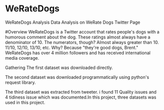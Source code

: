 # WeRateDogs
WeRateDogs Analysis
Data Analysis on WeRate Dogs Twitter Page

#Overview
WeRateDogs is a Twitter account that rates people's dogs with a humorous comment about the dog. These ratings almost always have a denominator of 10. The numerators, though? Almost always greater than 10. 11/10, 12/10, 13/10, etc. Why? Because "they're good dogs, Brent." WeRateDogs has over 4 million followers and has received international media coverage.

Gathering
The first dataset was downloaded directly.

The second dataset was downloaded programmatically using python's request library.

The third dataset was extracted from tweeter. i found 11 Quality issues and 4 tidiness issue which was documented.In this project, three datasets was used in this project.
